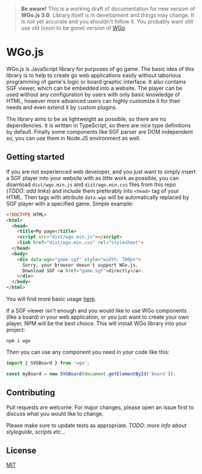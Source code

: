 > **Be aware!** This is a working draft of documentation for new version of **WGo.js 3.0**. Library itself is in development and things may change. It is not yet accurate and you shouldn't follow it.
> You probably want still use old (soon to be gone) version of [WGo](http://wgo.waltheri.net).

# WGo.js

WGo.js is JavaScript library for purposes of go game. The basic idea of this library is to help to create go web applications easily without laborious programming of game's logic or board graphic interface. It also contains SGF viewer, which can be embedded into a website. The player can be used without any configuration by users with only basic knowledge of HTML, however more advanced users can highly customize it for their needs and even extend it by custom plugins.

The library aims to be as lightweight as possible, so there are no dependencies. It is written in TypeScript, so there are nice type definitions by default. Finally some components like SGF parser are DOM independent so, you can use them in Node.JS environment as well.

## Getting started

If you are not experienced web developer, and you just want to simply insert a SGF player into your website with as little work as possible, you can download `dist/wgo.min.js` and `dist/wgo.min.css` files from this repo (*TODO: add links*) and include them preferably into `<head>` tag of your HTML. Then tags with attribute `data-wgo` will be automatically replaced by SGF player with a specified game. Simple example:

<!-- demo:start -->
<!-- panels:start -->
<!-- div:left-panel-alt -->

```html
<!DOCTYPE HTML>
<html>
  <head>
    <title>My page</title>
    <script src="dist/wgo.min.js"></script>
    <link href="dist/wgo.min.css" rel="stylesheet">
  </head>
  <body>
    <div data-wgo="game.sgf" style="width: 700px">
      Sorry, your browser doesn't support WGo.js.
      Download SGF <a href="game.sgf">directly</a>.
    </div>
  </body>
</html>
```

<!-- div:right-panel-alt -->
<!-- demo:demo(height=500px) -->
<!-- panels:end -->
<!-- demo:end -->

You will find more basic usage [here](basic-usage.md).

If a SGF viewer isn't enough and you would like to use WGo components (like a board) in your web application, or you just want to create your own player, NPM will be the best choice. This will install WGo library into your project:

```
npm i wgo
```

Then you can use any component you need in your code like this:

```javascript
import { SVGBoard } from 'wgo';

const myBoard = new SVGBoard(document.getElementById('board'));
```

## Contributing
Pull requests are welcome. For major changes, please open an issue first to discuss what you would like to change.

Please make sure to update tests as appropriate. *TODO: more info about styleguide, scripts etc...*

## License
[MIT](https://choosealicense.com/licenses/mit/)

